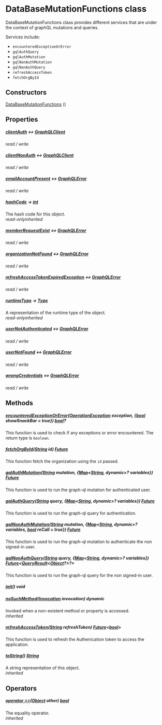 


# DataBaseMutationFunctions class









<p>DataBaseMutationFunctions class provides different services that are under the context of graphQL mutations and queries.</p>
<p>Services include:</p>
<ul>
<li><code>encounteredExceptionOrError</code></li>
<li><code>gqlAuthQuery</code></li>
<li><code>gqlAuthMutation</code></li>
<li><code>gqlNonAuthMutation</code></li>
<li><code>gqlNonAuthQuery</code></li>
<li><code>refreshAccessToken</code></li>
<li><code>fetchOrgById</code></li>
</ul>




## Constructors

[DataBaseMutationFunctions](../services_database_mutation_functions/DataBaseMutationFunctions/DataBaseMutationFunctions.md) ()

   


## Properties

##### [clientAuth](../services_database_mutation_functions/DataBaseMutationFunctions/clientAuth.md) &#8596; [GraphQLClient](https://pub.dev/documentation/graphql/5.1.3/graphql/GraphQLClient-class.html)



  
_<span class="feature">read / write</span>_



##### [clientNonAuth](../services_database_mutation_functions/DataBaseMutationFunctions/clientNonAuth.md) &#8596; [GraphQLClient](https://pub.dev/documentation/graphql/5.1.3/graphql/GraphQLClient-class.html)



  
_<span class="feature">read / write</span>_



##### [emailAccountPresent](../services_database_mutation_functions/DataBaseMutationFunctions/emailAccountPresent.md) &#8596; [GraphQLError](https://pub.dev/documentation/gql_exec/0.4.3/execution/GraphQLError-class.html)



  
_<span class="feature">read / write</span>_



##### [hashCode](https://api.flutter.dev/flutter/dart-core/Object/hashCode.html) &#8594; [int](https://api.flutter.dev/flutter/dart-core/int-class.html)



The hash code for this object.  
_<span class="feature">read-only</span><span class="feature">inherited</span>_



##### [memberRequestExist](../services_database_mutation_functions/DataBaseMutationFunctions/memberRequestExist.md) &#8596; [GraphQLError](https://pub.dev/documentation/gql_exec/0.4.3/execution/GraphQLError-class.html)



  
_<span class="feature">read / write</span>_



##### [organizationNotFound](../services_database_mutation_functions/DataBaseMutationFunctions/organizationNotFound.md) &#8596; [GraphQLError](https://pub.dev/documentation/gql_exec/0.4.3/execution/GraphQLError-class.html)



  
_<span class="feature">read / write</span>_



##### [refreshAccessTokenExpiredException](../services_database_mutation_functions/DataBaseMutationFunctions/refreshAccessTokenExpiredException.md) &#8596; [GraphQLError](https://pub.dev/documentation/gql_exec/0.4.3/execution/GraphQLError-class.html)



  
_<span class="feature">read / write</span>_



##### [runtimeType](https://api.flutter.dev/flutter/dart-core/Object/runtimeType.html) &#8594; [Type](https://api.flutter.dev/flutter/dart-core/Type-class.html)



A representation of the runtime type of the object.  
_<span class="feature">read-only</span><span class="feature">inherited</span>_



##### [userNotAuthenticated](../services_database_mutation_functions/DataBaseMutationFunctions/userNotAuthenticated.md) &#8596; [GraphQLError](https://pub.dev/documentation/gql_exec/0.4.3/execution/GraphQLError-class.html)



  
_<span class="feature">read / write</span>_



##### [userNotFound](../services_database_mutation_functions/DataBaseMutationFunctions/userNotFound.md) &#8596; [GraphQLError](https://pub.dev/documentation/gql_exec/0.4.3/execution/GraphQLError-class.html)



  
_<span class="feature">read / write</span>_



##### [wrongCredentials](../services_database_mutation_functions/DataBaseMutationFunctions/wrongCredentials.md) &#8596; [GraphQLError](https://pub.dev/documentation/gql_exec/0.4.3/execution/GraphQLError-class.html)



  
_<span class="feature">read / write</span>_





## Methods

##### [encounteredExceptionOrError](../services_database_mutation_functions/DataBaseMutationFunctions/encounteredExceptionOrError.md)([OperationException](https://pub.dev/documentation/graphql/5.1.3/graphql/OperationException-class.html) exception, {[bool](https://api.flutter.dev/flutter/dart-core/bool-class.html) showSnackBar = true}) [bool](https://api.flutter.dev/flutter/dart-core/bool-class.html)?



This function is used to check if any exceptions or error encountered. The return type is <code>boolean</code>.  




##### [fetchOrgById](../services_database_mutation_functions/DataBaseMutationFunctions/fetchOrgById.md)([String](https://api.flutter.dev/flutter/dart-core/String-class.html) id) [Future](https://api.flutter.dev/flutter/dart-async/Future-class.html)



This function fetch the organization using the <code>id</code> passed.  




##### [gqlAuthMutation](../services_database_mutation_functions/DataBaseMutationFunctions/gqlAuthMutation.md)([String](https://api.flutter.dev/flutter/dart-core/String-class.html) mutation, {[Map](https://api.flutter.dev/flutter/dart-core/Map-class.html)&lt;[String](https://api.flutter.dev/flutter/dart-core/String-class.html), dynamic>? variables}) [Future](https://api.flutter.dev/flutter/dart-async/Future-class.html)



This function is used to run the graph-ql mutation for authenticated user.  




##### [gqlAuthQuery](../services_database_mutation_functions/DataBaseMutationFunctions/gqlAuthQuery.md)([String](https://api.flutter.dev/flutter/dart-core/String-class.html) query, {[Map](https://api.flutter.dev/flutter/dart-core/Map-class.html)&lt;[String](https://api.flutter.dev/flutter/dart-core/String-class.html), dynamic>? variables}) [Future](https://api.flutter.dev/flutter/dart-async/Future-class.html)



This function is used to run the graph-ql query for authentication.  




##### [gqlNonAuthMutation](../services_database_mutation_functions/DataBaseMutationFunctions/gqlNonAuthMutation.md)([String](https://api.flutter.dev/flutter/dart-core/String-class.html) mutation, {[Map](https://api.flutter.dev/flutter/dart-core/Map-class.html)&lt;[String](https://api.flutter.dev/flutter/dart-core/String-class.html), dynamic>? variables, [bool](https://api.flutter.dev/flutter/dart-core/bool-class.html) reCall = true}) [Future](https://api.flutter.dev/flutter/dart-async/Future-class.html)



This function is used to run the graph-ql mutation to authenticate the non signed-in user.  




##### [gqlNonAuthQuery](../services_database_mutation_functions/DataBaseMutationFunctions/gqlNonAuthQuery.md)([String](https://api.flutter.dev/flutter/dart-core/String-class.html) query, {[Map](https://api.flutter.dev/flutter/dart-core/Map-class.html)&lt;[String](https://api.flutter.dev/flutter/dart-core/String-class.html), dynamic>? variables}) [Future](https://api.flutter.dev/flutter/dart-async/Future-class.html)&lt;[QueryResult](https://pub.dev/documentation/graphql/5.1.3/graphql/QueryResult-class.html)&lt;[Object](https://api.flutter.dev/flutter/dart-core/Object-class.html)?>?>



This function is used to run the graph-ql query for the non signed-in user.  




##### [init](../services_database_mutation_functions/DataBaseMutationFunctions/init.md)() void



  




##### [noSuchMethod](https://api.flutter.dev/flutter/dart-core/Object/noSuchMethod.html)([Invocation](https://api.flutter.dev/flutter/dart-core/Invocation-class.html) invocation) dynamic



Invoked when a non-existent method or property is accessed.  
_<span class="feature">inherited</span>_



##### [refreshAccessToken](../services_database_mutation_functions/DataBaseMutationFunctions/refreshAccessToken.md)([String](https://api.flutter.dev/flutter/dart-core/String-class.html) refreshToken) [Future](https://api.flutter.dev/flutter/dart-async/Future-class.html)&lt;[bool](https://api.flutter.dev/flutter/dart-core/bool-class.html)>



This function is used to refresh the Authenication token to access the application.  




##### [toString](https://api.flutter.dev/flutter/dart-core/Object/toString.html)() [String](https://api.flutter.dev/flutter/dart-core/String-class.html)



A string representation of this object.  
_<span class="feature">inherited</span>_





## Operators

##### [operator ==](https://api.flutter.dev/flutter/dart-core/Object/operator_equals.html)([Object](https://api.flutter.dev/flutter/dart-core/Object-class.html) other) [bool](https://api.flutter.dev/flutter/dart-core/bool-class.html)



The equality operator.  
_<span class="feature">inherited</span>_















